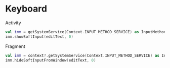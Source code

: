 # Keyboard



Activity

```kotlin
val imm = getSystemService(Context.INPUT_METHOD_SERVICE) as InputMethodManager
imm.showSoftInput(editText, 0)
```



Fragment

```kotlin
val imm = context?.getSystemService(Context.INPUT_METHOD_SERVICE) as InputMethodManager
imm.hideSoftInputFromWindow(editText, 0)
```

